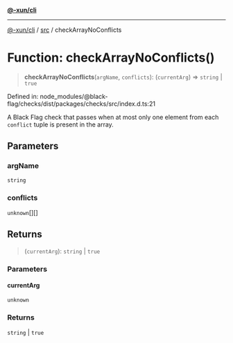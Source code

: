 [**@-xun/cli**](../../README.md)

***

[@-xun/cli](../../README.md) / [src](../README.md) / checkArrayNoConflicts

# Function: checkArrayNoConflicts()

> **checkArrayNoConflicts**(`argName`, `conflicts`): (`currentArg`) => `string` \| `true`

Defined in: node\_modules/@black-flag/checks/dist/packages/checks/src/index.d.ts:21

A Black Flag check that passes when at most only one element from each
`conflict` tuple is present in the array.

## Parameters

### argName

`string`

### conflicts

`unknown`[][]

## Returns

> (`currentArg`): `string` \| `true`

### Parameters

#### currentArg

`unknown`

### Returns

`string` \| `true`

